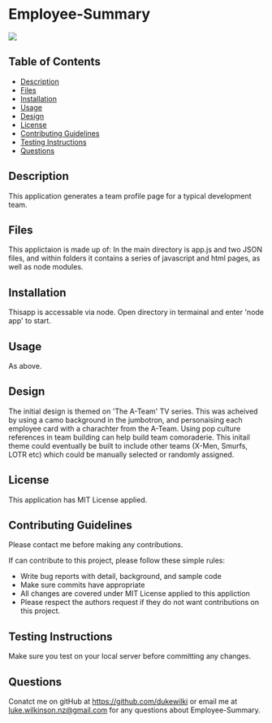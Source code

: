 # Employee-Summary

<img src="https://img.shields.io/badge/Licence-MIT%20License-red">

## Table of Contents
* [Description](#description)
* [Files](#files)
* [Installation](#installation)
* [Usage](#usage)
* [Design](#design)
* [License](#license)
* [Contributing Guidelines](#contributing-guidelines)
* [Testing Instructions](#testing-instructions)
* [Questions](#questions)

## Description
This application generates a team profile page for a typical development team.

## Files
This applictaion is made up of: In the main directory is app.js and two JSON files, and within folders it contains a series of javascript and html pages, as well as node modules. 

## Installation
Thisapp is accessable via node. Open directory in termainal and enter 'node app' to start.

## Usage
As above.

## Design
The initial design is themed on 'The A-Team' TV series. This was acheived by using a camo background in the jumbotron, and personaising each employee card with a charachter from the A-Team. Using pop culture references in team building can help build team comoraderie. This initail theme could eventually be built to include other teams (X-Men, Smurfs, LOTR etc) which could be manually selected or randomly assigned.

## License
This application has MIT License applied.

## Contributing Guidelines
Please contact me before making any contributions.

If can contribute to this project, please follow these simple rules:
* Write bug reports with detail, background, and sample code
* Make sure commits have appropriate 
* All changes are covered under MIT License applied to this appliction
* Please respect the authors request if they do not want contributions on this project. 

## Testing Instructions
Make sure you test on your local server before committing any changes.

## Questions
Conatct me on gitHub at https://github.com/dukewilki or email me at luke.wilkinson.nz@gmail.com for any questions about Employee-Summary.

